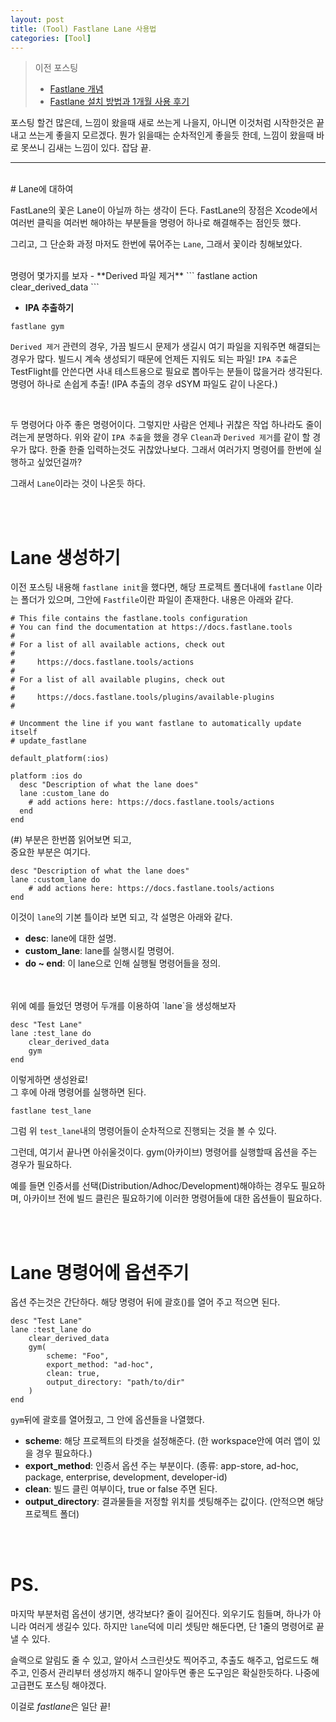 ```yaml
---
layout: post                       
title: (Tool) Fastlane Lane 사용법
categories: [Tool]
---
```


> 이전 포스팅
> - [Fastlane 개념](https://jiseobkim.github.io/tool/2019/03/30/Tool-Fastlane을-알아보자.html)
> - [Fastlane 설치 방법과 1개월 사용 후기](https://jiseobkim.github.io/swift/2019/04/21/Tool-Fastlane-설치-방법.html)


포스팅 할건 많은데, 느낌이 왔을때 새로 쓰는게 나을지, 아니면 이것처럼 시작한것은 끝내고 쓰는게 좋을지 모르겠다.
뭔가 읽을때는 순차적인게 좋을듯 한데, 느낌이 왔을때 바로 못쓰니 김새는 느낌이 있다.
잡담 끝.

---

<br>
# Lane에 대하여

FastLane의 꽃은 Lane이 아닐까 하는 생각이 든다.
FastLane의 장점은 Xcode에서 여러번 클릭을 여러번 해야하는 부분들을 명령어 하나로 해결해주는 점인듯 했다.

그리고, 그 단순화 과정 마저도 한번에 묶어주는 `Lane`, 그래서 꽃이라 칭해보았다.


<br>
명령어 몇가지를 보자
- **Derived 파일 제거**
```
fastlane action clear_derived_data
```

- **IPA 추출하기**
```
fastlane gym
```

`Derived 제거` 관련의 경우, 가끔 빌드시 문제가 생길시 여기 파일을 지워주면 해결되는 경우가 많다. 빌드시 계속 생성되기 때문에 언제든 지워도 되는 파일!
`IPA 추출`은 TestFlight를 안쓴다면 사내 테스트용으로 필요로 뽑아두는 분들이 많을거라 생각된다. 명령어 하나로 손쉽게 추출!
(IPA 추출의 경우 dSYM 파일도 같이 나온다.)

<br>

두 명령어다 아주 좋은 명령어이다. 그렇지만 사람은 언제나 귀찮은 작업 하나라도 줄이려는게 분명하다.
위와 같이 `IPA 추출`을 했을 경우 `Clean`과 `Derived 제거`를 같이 할 경우가 많다.
한줄 한줄 입력하는것도 귀찮았나보다. 그래서 여러가지 명령어를 한번에 실행하고 싶었던걸까?

그래서 `Lane`이라는 것이 나온듯 하다.

<br><br>
# Lane 생성하기
이전 포스팅 내용해 `fastlane init`을 했다면, 해당 프로젝트 폴더내에 `fastlane` 이라는 폴더가 있으며, 그안에 `Fastfile`이란 파일이 존재한다. 
내용은 아래와 같다.
```
# This file contains the fastlane.tools configuration
# You can find the documentation at https://docs.fastlane.tools
#
# For a list of all available actions, check out
#
#     https://docs.fastlane.tools/actions
#
# For a list of all available plugins, check out
#
#     https://docs.fastlane.tools/plugins/available-plugins
#

# Uncomment the line if you want fastlane to automatically update itself
# update_fastlane

default_platform(:ios)

platform :ios do
  desc "Description of what the lane does"
  lane :custom_lane do
    # add actions here: https://docs.fastlane.tools/actions
  end
end
```

(#) 부분은 한번쯤 읽어보면 되고,
<br>
중요한 부분은 여기다.

```
desc "Description of what the lane does"
lane :custom_lane do
    # add actions here: https://docs.fastlane.tools/actions
end
```

이것이 `lane`의 기본 틀이라 보면 되고, 각 설명은 아래와 같다.
- **desc**: lane에 대한 설명.
- **custom_lane**: lane를 실행시킬 명령어.
- **do ~ end**: 이 lane으로 인해 실행될 명령어들을 정의.


<br> 
<br>
위에 예를 들었던 명령어 두개를 이용하여 `lane`을 생성해보자

```
desc "Test Lane"
lane :test_lane do
    clear_derived_data
    gym
end
```

이렇게하면 생성완료!
<br>
그 후에 아래 명령어를 실행하면 된다.
```
fastlane test_lane
```
그럼 위 `test_lane`내의 명령어들이 순차적으로 진행되는 것을 볼 수 있다.

그런데, 여기서 끝나면 아쉬울것이다. gym(아카이브) 명령어를 실행할때 옵션을 주는 경우가 필요하다.

예를 들면 인증서를 선택(Distribution/Adhoc/Development)해야하는 경우도 필요하며, 아카이브 전에 빌드 클린은 필요하기에
이러한 명령어들에 대한 옵션들이 필요하다.

<br><br>

# Lane 명령어에 옵션주기

옵션 주는것은 간단하다. 해당 명령어 뒤에 괄호()를 열어 주고 적으면 된다.

```
desc "Test Lane"
lane :test_lane do
    clear_derived_data
    gym(
        scheme: "Foo",
        export_method: "ad-hoc",
        clean: true,
        output_directory: "path/to/dir"
    )
end
```

`gym`뒤에 괄호를 열어줬고, 그 안에 옵션들을 나열했다.
- **scheme**: 해당 프로젝트의 타겟을 설정해준다. (한 workspace안에 여러 앱이 있을 경우 필요하다.)
- **export_method**: 인증서 옵션 주는 부분이다. (종류: app-store, ad-hoc, package, enterprise, development, developer-id)
- **clean**: 빌드 클린 여부이다, true or false 주면 된다.
- **output_directory**: 결과물들을 저정할 위치를 셋팅해주는 값이다. (안적으면 해당 프로젝트 폴더)

<br><br>


# PS.
마지막 부분처럼 옵션이 생기면, 생각보다? 줄이 길어진다. 외우기도 힘들며, 하나가 아니라 여러게 생길수 있다. 
하지만 `lane`덕에 미리 셋팅만 해둔다면, 단 1줄의 명령어로 끝낼 수 있다.

슬랙으로 알림도 줄 수 있고, 알아서 스크린샷도 찍어주고, 추출도 해주고, 업로드도 해주고, 인증서 관리부터 생성까지 해주니
알아두면 좋은 도구임은 확실한듯하다. 나중에 고급편도 포스팅 해야겠다.

이걸로 *fastlane*은 일단 끝!